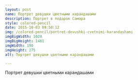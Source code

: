 ```yaml
---
layout: post
name: Портрет девушки цветными карандашами
description: Портрет в подарок Самара
style: colored-pencil
date: 2015-10-03 09:50:12
img: /colored-pencil/portret-devushki-cvetnimi-karandashami
imgBigWidth: 1024
imgBigHeight: 1481
imgWidth: 190
imgHeight: 275
alt: Портрет девушки цветными карандашами

---
```


Портрет девушки цветными карандашами